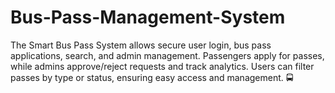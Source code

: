 # Bus-Pass-Management-System
The Smart Bus Pass System allows secure user login, bus pass applications, search, and admin management. Passengers apply for passes, while admins approve/reject requests and track analytics. Users can filter passes by type or status, ensuring easy access and management. 🚍
